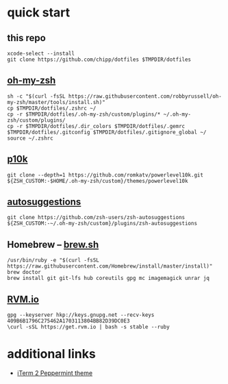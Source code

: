 # quick start

## this repo

```shell
xcode-select --install
git clone https://github.com/chipp/dotfiles $TMPDIR/dotfiles
```

## [oh-my-zsh](https://github.com/robbyrussell/oh-my-zsh)

```shell
sh -c "$(curl -fsSL https://raw.githubusercontent.com/robbyrussell/oh-my-zsh/master/tools/install.sh)"
cp $TMPDIR/dotfiles/.zshrc ~/
cp -r $TMPDIR/dotfiles/.oh-my-zsh/custom/plugins/* ~/.oh-my-zsh/custom/plugins/
cp -r $TMPDIR/dotfiles/.dir_colors $TMPDIR/dotfiles/.gemrc $TMPDIR/dotfiles/.gitconfig $TMPDIR/dotfiles/.gitignore_global ~/
source ~/.zshrc
```

## [p10k](https://github.com/romkatv/powerlevel10k)

```shell
git clone --depth=1 https://github.com/romkatv/powerlevel10k.git ${ZSH_CUSTOM:-$HOME/.oh-my-zsh/custom}/themes/powerlevel10k
```

## [autosuggestions](https://github.com/zsh-users/zsh-autosuggestions)

```shell
git clone https://github.com/zsh-users/zsh-autosuggestions ${ZSH_CUSTOM:-~/.oh-my-zsh/custom}/plugins/zsh-autosuggestions
```

## Homebrew – [brew.sh](http://brew.sh)

```shell
/usr/bin/ruby -e "$(curl -fsSL https://raw.githubusercontent.com/Homebrew/install/master/install)"
brew doctor
brew install git git-lfs hub coreutils gpg mc imagemagick unrar jq
```

## [RVM.io](https://rvm.io)

```shell
gpg --keyserver hkp://keys.gnupg.net --recv-keys 409B6B1796C275462A1703113804BB82D39DC0E3
\curl -sSL https://get.rvm.io | bash -s stable --ruby
```

# additional links

- [iTerm 2 Peppermint theme](https://github.com/dotzero/iTerm-2-Peppermint)
